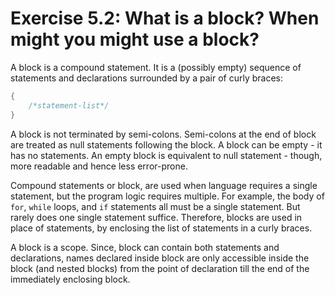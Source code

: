# Exercise 5.2: What is a block? When might you might use a block?

A block is a compound statement. It is a (possibly empty) sequence of statements and declarations surrounded by a pair of curly braces:

```cpp
{
	/*statement-list*/
}
```

A block is not terminated by semi-colons. Semi-colons at the end of block are treated as null statements following the block. A block can be empty - it has no statements. An empty block is equivalent to null statement - though, more readable and hence less error-prone.

Compound statements or block, are used when language requires a single statement, but the program logic requires multiple. For example, the body of `for`, `while` loops, and `if` statements all must be a single statement. But rarely does one single statement suffice. Therefore, blocks are used in place of statements, by enclosing the list of statements in a curly braces.

A block is a scope. Since, block can contain both statements and declarations, names declared inside block are only accessible inside the block (and nested blocks) from the point of declaration till the end of the immediately enclosing block.